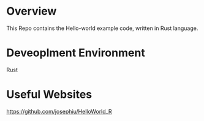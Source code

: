 # Overview
This Repo contains the Hello-world example code, written in Rust language.

# Deveoplment Environment

Rust

# Useful Websites 
https://github.com/josephiu/HelloWorld_R



